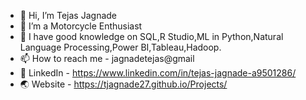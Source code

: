 - 👋 Hi, I’m Tejas Jagnade
- 👀 I’m a Motorcycle Enthusiast
- 🌱 I have good knowledge on SQL,R Studio,ML in Python,Natural Language Processing,Power BI,Tableau,Hadoop.
- 📫 How to reach me - jagnadetejas@gmail
- 📃 LinkedIn - https://www.linkedin.com/in/tejas-jagnade-a9501286/
- 🌏 Website - https://tjagnade27.github.io/Projects/
<!---
tjagnade27/tjagnade27 is a ✨ special ✨ repository because its `README.md` (this file) appears on your GitHub profile.
You can click the Preview link to take a look at your changes.
--->
